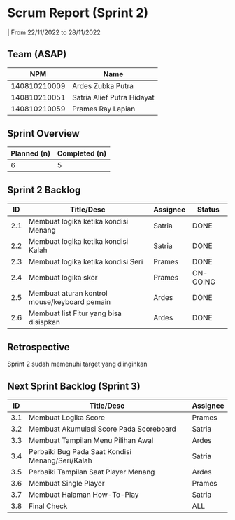 # Scrum Report (Sprint 2)
| From 22/11/2022 to 28/11/2022

## Team (ASAP)
| NPM           | Name                       |
| ------------- |--------------------------- |
| 140810210009  | Ardes Zubka Putra          |
| 140810210051  | Satria Alief Putra Hidayat |
| 140810210059  | Prames Ray Lapian          |

## Sprint Overview
| Planned (n)   | Completed (n) |
| ------------- |-------------- |
| 6             | 5             |

## Sprint 2 Backlog
| ID  | Title/Desc                                   | Assignee | Status   |
| --- | -------------------------------------------- | -------- | -------- |
| 2.1 | Membuat logika ketika kondisi Menang         | Satria   | DONE     |
| 2.2 | Membuat logika ketika kondisi Kalah          | Satria   | DONE     |
| 2.3 | Membuat logika ketika kondisi Seri           | Prames   | DONE     |
| 2.4 | Membuat logika skor                          | Prames   | ON-GOING |
| 2.5 | Membuat aturan kontrol mouse/keyboard pemain | Ardes    | DONE     |
| 2.6 | Membuat list Fitur yang bisa disispkan       | Ardes    | DONE     |

## Retrospective 
Sprint 2 sudah memenuhi target yang diinginkan

## Next Sprint Backlog (Sprint 3)
| ID  | Title/Desc                                   | Assignee | 
| --- | -------------------------------------------- | -------- | 
| 3.1 | Membuat Logika Score                         | Prames   |
| 3.2 | Membuat Akumulasi Score Pada Scoreboard      | Satria   |
| 3.3 | Membuat Tampilan Menu Pilihan Awal           | Ardes   |
| 3.4 | Perbaiki Bug Pada Saat Kondisi Menang/Seri/Kalah | Satria    |
| 3.5 | Perbaiki Tampilan Saat Player Menang         | Ardes    |
| 3.6 | Membuat Single Player                        | Prames   |
| 3.7 | Membuat Halaman How-To-Play                  | Satria   |
| 3.8 | Final Check                                  | ALL      |
